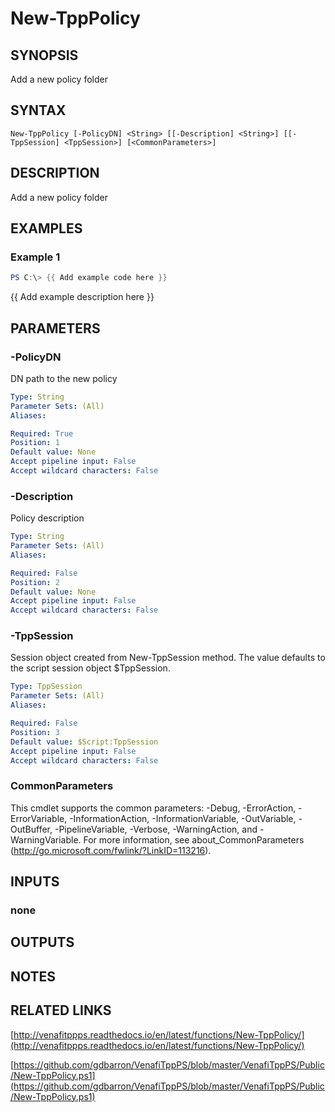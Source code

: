 # New-TppPolicy

## SYNOPSIS
Add a new policy folder

## SYNTAX

```
New-TppPolicy [-PolicyDN] <String> [[-Description] <String>] [[-TppSession] <TppSession>] [<CommonParameters>]
```

## DESCRIPTION
Add a new policy folder

## EXAMPLES

### Example 1
```powershell
PS C:\> {{ Add example code here }}
```

{{ Add example description here }}

## PARAMETERS

### -PolicyDN
DN path to the new policy

```yaml
Type: String
Parameter Sets: (All)
Aliases:

Required: True
Position: 1
Default value: None
Accept pipeline input: False
Accept wildcard characters: False
```

### -Description
Policy description

```yaml
Type: String
Parameter Sets: (All)
Aliases:

Required: False
Position: 2
Default value: None
Accept pipeline input: False
Accept wildcard characters: False
```

### -TppSession
Session object created from New-TppSession method. 
The value defaults to the script session object $TppSession.

```yaml
Type: TppSession
Parameter Sets: (All)
Aliases:

Required: False
Position: 3
Default value: $Script:TppSession
Accept pipeline input: False
Accept wildcard characters: False
```

### CommonParameters
This cmdlet supports the common parameters: -Debug, -ErrorAction, -ErrorVariable, -InformationAction, -InformationVariable, -OutVariable, -OutBuffer, -PipelineVariable, -Verbose, -WarningAction, and -WarningVariable.
For more information, see about_CommonParameters (http://go.microsoft.com/fwlink/?LinkID=113216).

## INPUTS

### none

## OUTPUTS

## NOTES

## RELATED LINKS

[http://venafitppps.readthedocs.io/en/latest/functions/New-TppPolicy/](http://venafitppps.readthedocs.io/en/latest/functions/New-TppPolicy/)

[https://github.com/gdbarron/VenafiTppPS/blob/master/VenafiTppPS/Public/New-TppPolicy.ps1](https://github.com/gdbarron/VenafiTppPS/blob/master/VenafiTppPS/Public/New-TppPolicy.ps1)

